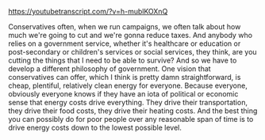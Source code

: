 https://youtubetranscript.com/?v=h-mublKOXnQ

 Conservatives often, when we run campaigns, we often talk about how much we're going to cut and we're gonna reduce taxes. And anybody who relies on a government service, whether it's healthcare or education or post-secondary or children's services or social services, they think, are you cutting the things that I need to be able to survive? And so we have to develop a different philosophy of government. One vision that conservatives can offer, which I think is pretty damn straightforward, is cheap, plentiful, relatively clean energy for everyone. Because everyone, obviously everyone knows if they have an iota of political or economic sense that energy costs drive everything. They drive their transportation, they drive their food costs, they drive their heating costs. And the best thing you can possibly do for poor people over any reasonable span of time is to drive energy costs down to the lowest possible level.